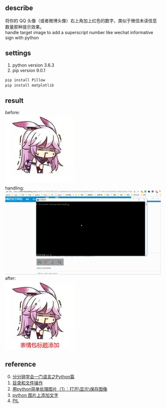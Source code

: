 ## describe
将你的 QQ 头像（或者微博头像）右上角加上红色的数字，类似于微信未读信息数量那种提示效果。  
handle target image to add a superscript number like wechat informative sign with python   

## settings
1. python version 3.6.3  
2. pip version 9.0.1  
``` cmd
pip install Pillow
pip install matplotlib
```

## result
before:  
![处理前](demo.jpg)  
handling:
![处理中](result.gif)  
after:  
![处理后](result.jpg)  

## reference
0. [分分钟学会一门语言之Python篇](http://www.code123.cc/1049.html)  
1. [目录和文件操作](http://www.cnblogs.com/zhoujie/archive/2013/04/10/python7.html)  
2. [用python简单处理图片（1）：打开\显示\保存图像](http://www.cnblogs.com/denny402/p/5096001.html)  
3. [python 图片上添加文字](http://www.cnblogs.com/tk091/p/4331327.html)   
4. [PIL](https://www.liaoxuefeng.com/wiki/001374738125095c955c1e6d8bb493182103fac9270762a000/00140767171357714f87a053a824ffd811d98a83b58ec13000)  